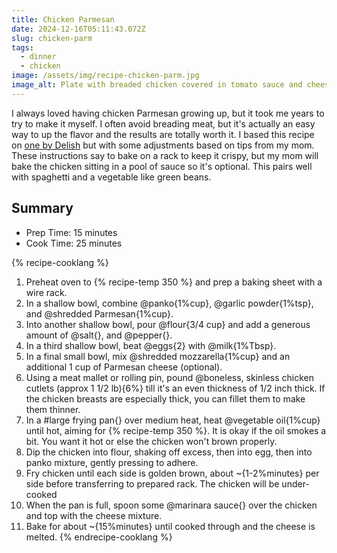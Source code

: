 ```yaml
---
title: Chicken Parmesan
date: 2024-12-16T05:11:43.072Z
slug: chicken-parm
tags:
  - dinner
  - chicken
image: /assets/img/recipe-chicken-parm.jpg
image_alt: Plate with breaded chicken covered in tomato sauce and cheese served with spaghetti and green beans.
---
```


I always loved having chicken Parmesan growing up, but it took me years to try to make it myself.
I often avoid breading meat, but it's actually an easy way to up the flavor and the results are totally worth it.
I based this recipe on [one by Delish](https://www.delish.com/cooking/recipe-ideas/a51451/easy-chicken-parmesan-recipe/) but with some adjustments based on tips from my mom.
These instructions say to bake on a rack to keep it crispy, but my mom will bake the chicken sitting in a pool of sauce so it's optional.
This pairs well with spaghetti and a vegetable like green beans.

## Summary

- Prep Time: 15 minutes
- Cook Time: 25 minutes

{% recipe-cooklang %}
1. Preheat oven to {% recipe-temp 350 %} and prep a baking sheet with a wire rack.
1. In a shallow bowl, combine @panko{1%cup}, @garlic powder{1%tsp}, and @shredded Parmesan{1%cup}.
1. Into another shallow bowl, pour @flour{3/4 cup} and add a generous amount of @salt{}, and @pepper{}.
1. In a third shallow bowl, beat @eggs{2} with @milk{1%Tbsp}.
1. In a final small bowl, mix @shredded mozzarella{1%cup} and an additional 1 cup of Parmesan cheese (optional). 
1. Using a meat mallet or rolling pin, pound @boneless, skinless chicken cutlets (approx 1 1/2 lb){6%} till it's an even thickness of 1/2 inch thick. If the chicken breasts are especially thick, you can fillet them to make them thinner.
1. In a #large frying pan{} over medium heat, heat @vegetable oil{1%cup} until hot, aiming for {% recipe-temp 350 %}. It is okay if the oil smokes a bit. You want it hot or else the chicken won't brown properly.
1. Dip the chicken into flour, shaking off excess, then into egg, then into panko mixture, gently pressing to adhere.
1. Fry chicken until each side is golden brown, about ~{1-2%minutes} per side before transferring to prepared rack. The chicken will be under-cooked
1. When the pan is full, spoon some @marinara sauce{} over the chicken and top with the cheese mixture.
1. Bake for about ~{15%minutes} until cooked through and the cheese is melted.
{% endrecipe-cooklang %}
